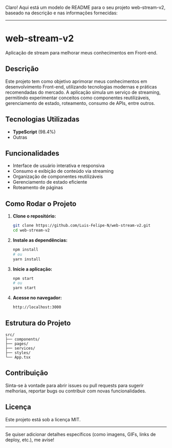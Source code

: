 Claro! Aqui está um modelo de README para o seu projeto web-stream-v2, baseado na descrição e nas informações fornecidas:

---

# web-stream-v2

Aplicação de stream para melhorar meus conhecimentos em Front-end.

## Descrição

Este projeto tem como objetivo aprimorar meus conhecimentos em desenvolvimento Front-end, utilizando tecnologias modernas e práticas recomendadas do mercado. A aplicação simula um serviço de streaming, permitindo experimentar conceitos como componentes reutilizáveis, gerenciamento de estado, roteamento, consumo de APIs, entre outros.

## Tecnologias Utilizadas

- **TypeScript** (98.4%)
- Outras

## Funcionalidades

- Interface de usuário interativa e responsiva
- Consumo e exibição de conteúdo via streaming
- Organização de componentes reutilizáveis
- Gerenciamento de estado eficiente
- Roteamento de páginas

## Como Rodar o Projeto

1. **Clone o repositório:**
   ```bash
   git clone https://github.com/Luis-Felipe-N/web-stream-v2.git
   cd web-stream-v2
   ```

2. **Instale as dependências:**
   ```bash
   npm install
   # ou
   yarn install
   ```

3. **Inicie a aplicação:**
   ```bash
   npm start
   # ou
   yarn start
   ```

4. **Acesse no navegador:**
   ```
   http://localhost:3000
   ```

## Estrutura do Projeto

```
src/
├── components/
├── pages/
├── services/
├── styles/
└── App.tsx
```

## Contribuição

Sinta-se à vontade para abrir issues ou pull requests para sugerir melhorias, reportar bugs ou contribuir com novas funcionalidades.

## Licença

Este projeto está sob a licença MIT.

---

Se quiser adicionar detalhes específicos (como imagens, GIFs, links de deploy, etc.), me avise!
